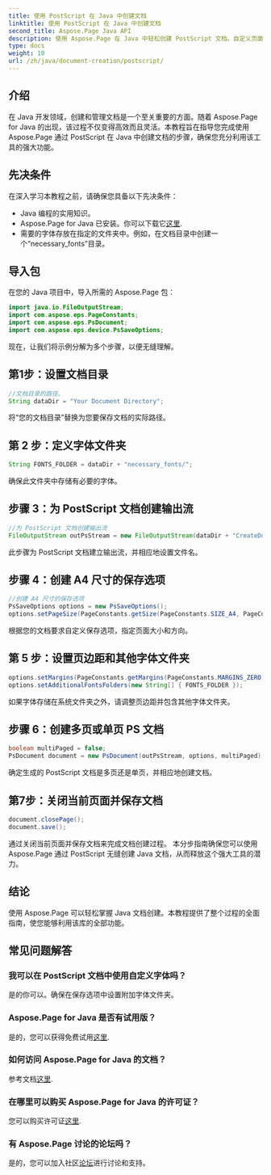 ```yaml
---
title: 使用 PostScript 在 Java 中创建文档
linktitle: 使用 PostScript 在 Java 中创建文档
second_title: Aspose.Page Java API
description: 使用 Aspose.Page 在 Java 中轻松创建 PostScript 文档。自定义页面大小、边距和字体。立即免费试用！
type: docs
weight: 10
url: /zh/java/document-creation/postscript/
---
```

## 介绍
在 Java 开发领域，创建和管理文档是一个至关重要的方面。随着 Aspose.Page for Java 的出现，该过程不仅变得高效而且灵活。本教程旨在指导您完成使用 Aspose.Page 通过 PostScript 在 Java 中创建文档的步骤，确保您充分利用该工具的强大功能。
## 先决条件
在深入学习本教程之前，请确保您具备以下先决条件：
- Java 编程的实用知识。
-  Aspose.Page for Java 已安装。你可以下载它[这里](https://releases.aspose.com/page/java/).
- 需要的字体存放在指定的文件夹中。例如，在文档目录中创建一个“necessary_fonts”目录。
## 导入包
在您的 Java 项目中，导入所需的 Aspose.Page 包：
```java
import java.io.FileOutputStream;
import com.aspose.eps.PageConstants;
import com.aspose.eps.PsDocument;
import com.aspose.eps.device.PsSaveOptions;

```
现在，让我们将示例分解为多个步骤，以便无缝理解。
## 第1步：设置文档目录
```java
//文档目录的路径。
String dataDir = "Your Document Directory";
```
将“您的文档目录”替换为您要保存文档的实际路径。
## 第 2 步：定义字体文件夹
```java
String FONTS_FOLDER = dataDir + "necessary_fonts/";
```
确保此文件夹中存储有必要的字体。
## 步骤 3：为 PostScript 文档创建输出流
```java
//为 PostScript 文档创建输出流
FileOutputStream outPsStream = new FileOutputStream(dataDir + "CreateDocument_outPS.ps");
```
此步骤为 PostScript 文档建立输出流，并相应地设置文件名。
## 步骤 4：创建 A4 尺寸的保存选项
```java
//创建 A4 尺寸的保存选项
PsSaveOptions options = new PsSaveOptions();
options.setPageSize(PageConstants.getSize(PageConstants.SIZE_A4, PageConstants.ORIENTATION_PORTRAIT));
```
根据您的文档要求自定义保存选项，指定页面大小和方向。
## 第 5 步：设置页边距和其他字体文件夹
```java
options.setMargins(PageConstants.getMargins(PageConstants.MARGINS_ZERO));
options.setAdditionalFontsFolders(new String[] { FONTS_FOLDER });
```
如果字体存储在系统文件夹之外，请调整页边距并包含其他字体文件夹。
## 步骤 6：创建多页或单页 PS 文档
```java
boolean multiPaged = false;
PsDocument document = new PsDocument(outPsStream, options, multiPaged);
```
确定生成的 PostScript 文档是多页还是单页，并相应地创建文档。
## 第7步：关闭当前页面并保存文档
```java
document.closePage();
document.save();
```
通过关闭当前页面并保存文档来完成文档创建过程。
本分步指南确保您可以使用 Aspose.Page 通过 PostScript 无缝创建 Java 文档，从而释放这个强大工具的潜力。
## 结论
使用 Aspose.Page 可以轻松掌握 Java 文档创建。本教程提供了整个过程的全面指南，使您能够利用该库的全部功能。
## 常见问题解答
### 我可以在 PostScript 文档中使用自定义字体吗？
是的你可以。确保在保存选项中设置附加字体文件夹。
### Aspose.Page for Java 是否有试用版？
是的，您可以获得免费试用[这里](https://releases.aspose.com/).
### 如何访问 Aspose.Page for Java 的文档？
参考文档[这里](https://reference.aspose.com/page/java/).
### 在哪里可以购买 Aspose.Page for Java 的许可证？
您可以购买许可证[这里](https://purchase.aspose.com/buy).
### 有 Aspose.Page 讨论的论坛吗？
是的，您可以加入社区[论坛](https://forum.aspose.com/c/page/39)进行讨论和支持。